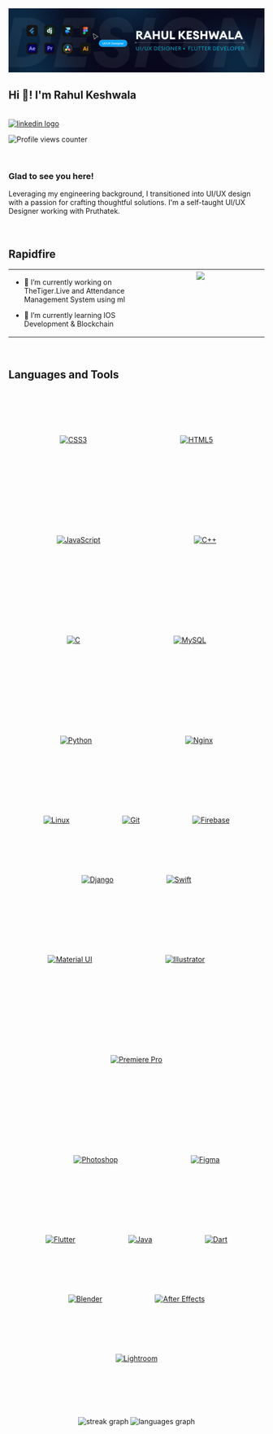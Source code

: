 <img src="Linkedin (1).jpg">
<h2 align="left">Hi 👋! I'm Rahul Keshwala</h2>
<br>


<div align="left">
  <a href="https://www.linkedin.com/in/rahul-keshwala-62ab94210/?utm_source=share&utm_campaign=share_via&utm_content=profile" target="_blank">
    <img src="https://img.shields.io/static/v1?message=LinkedIn&logo=linkedin&label=RahulKeshwala&color=0077B5&logoColor=white&labelColor=&style=for-the-badge" height="35" alt="linkedin logo"  />
  </a>
  <br/>  

![Profile views counter](https://komarev.com/ghpvc/?username=rahulkeshwala&&style=flat-square)  
  

<br/>  
</div>


<div><h3>Glad to see you here!</h3></div> 
  
<div>Leveraging my engineering background, I transitioned into UI/UX design with a passion for crafting thoughtful solutions. I'm a self-taught UI/UX Designer working with Pruthatek. </div>
  </br>

<br/>  


###



## Rapidfire  
<table><tr><td valign="center" width="50%">

- 🔭 I’m currently working on TheTiger.Live and Attendance Management System using ml  
  

- 🌱 I’m currently learning IOS Development & Blockchain  


</td><td valign="top" width="50%">

<div align="center">
<img src="https://static.wixstatic.com/media/b313a9_89ebec0c5f384c65a9551f0c1ec18ca9~mv2.gif" align="center" style="width: 100%" />
</div>  


</td></tr></table>  

<br/>  


## Languages and Tools  
<div align="center">  
<a href="https://www.w3schools.com/css/" target="_blank"><img style="margin: 90px" src="https://profilinator.rishav.dev/skills-assets/css3-original-wordmark.svg" alt="CSS3" height="70" /></a>  
<a href="https://en.wikipedia.org/wiki/HTML5" target="_blank"><img style="margin: 90px" src="https://profilinator.rishav.dev/skills-assets/html5-original-wordmark.svg" alt="HTML5" height="70" /></a>  
<a href="https://www.javascript.com/" target="_blank"><img style="margin: 90px" src="https://profilinator.rishav.dev/skills-assets/javascript-original.svg" alt="JavaScript" height="60" /></a>  
<a href="https://www.cplusplus.com/" target="_blank"><img style="margin: 90px" src="https://profilinator.rishav.dev/skills-assets/cplusplus-original.svg" alt="C++" height="60" /></a>  
<a href="https://www.cprogramming.com/" target="_blank"><img style="margin: 90px" src="https://profilinator.rishav.dev/skills-assets/c-original.svg" alt="C" height="7=60" /></a>  
<a href="https://www.mysql.com/" target="_blank"><img style="margin: 90px" src="https://profilinator.rishav.dev/skills-assets/mysql-original-wordmark.svg" alt="MySQL" height="70" /></a>  
<a href="https://www.python.org/" target="_blank"><img style="margin: 90px" src="https://profilinator.rishav.dev/skills-assets/python-original.svg" alt="Python" height="70" /></a>  
<a href="https://www.nginx.com/" target="_blank"><img style="margin: 90px" src="https://profilinator.rishav.dev/skills-assets/nginx-original.svg" alt="Nginx" height="70" /></a>  
<a href="https://www.linux.org/" target="_blank"><img style="margin: 50px" src="https://profilinator.rishav.dev/skills-assets/linux-original.svg" alt="Linux" height="70" /></a>  
<a href="https://github.com/" target="_blank"><img style="margin: 50px" src="https://profilinator.rishav.dev/skills-assets/git-scm-icon.svg" alt="Git" height="70" /></a>  
<a href="https://firebase.google.com/" target="_blank"><img style="margin: 50px" src="https://profilinator.rishav.dev/skills-assets/firebase.png" alt="Firebase" height="60" /></a>  
<a href="https://www.djangoproject.com/" target="_blank"><img style="margin: 50px" src="https://profilinator.rishav.dev/skills-assets/django-original.svg" alt="Django" height="70" /></a>  
<a href="https://developer.apple.com/swift/" target="_blank"><img style="margin: 50px" src="https://profilinator.rishav.dev/skills-assets/swift-original-wordmark.svg" alt="Swift" height="90" /></a>  
<a href="https://mui.com/" target="_blank"><img style="margin: 50px" src="https://profilinator.rishav.dev/skills-assets/mui.png" alt="Material UI" height="70" /></a>  
<a href="https://www.adobe.com/in/products/illustrator.html" target="_blank"><img style="margin: 90px" src="https://profilinator.rishav.dev/skills-assets/adobe_illustrator-icon.svg" alt="Illustrator" height="60" /></a>  
<a href="https://www.adobe.com/in/products/premiere.html" target="_blank"><img style="margin: 90px" src="https://profilinator.rishav.dev/skills-assets/adobepremierepro.png" alt="Premiere Pro" height="60" /></a>  
<a href="https://www.adobe.com/in/products/photoshop.html" target="_blank"><img style="margin: 90px" src="https://profilinator.rishav.dev/skills-assets/photoshop-plain.svg" alt="Photoshop" height="60" /></a>  
<a href="https://www.figma.com/" target="_blank"><img style="margin: 50px" src="https://profilinator.rishav.dev/skills-assets/figma-icon.svg" alt="Figma" height="60" /></a>  
<a href="https://flutter.dev/" target="_blank"><img style="margin: 50px" src="https://profilinator.rishav.dev/skills-assets/flutterio-icon.svg" alt="Flutter" height="60" /></a>  
<a href="https://www.java.com/" target="_blank"><img style="margin: 50px" src="https://profilinator.rishav.dev/skills-assets/java-original-wordmark.svg" alt="Java" height="70" /></a>  
<a href="https://dart.dev/" target="_blank"><img style="margin: 50px" src="https://profilinator.rishav.dev/skills-assets/dartlang-icon.svg" alt="Dart" height="60" /></a>  
<a href="https://www.blender.org/" target="_blank"><img style="margin: 50px" src="https://profilinator.rishav.dev/skills-assets/blender_community_badge_white.svg" alt="Blender" height="70" /></a>  
<a href="https://www.adobe.com/in/products/aftereffects.html" target="_blank"><img style="margin: 50px" src="https://profilinator.rishav.dev/skills-assets/aftereffects.png" alt="After Effects" height="60" /></a>  
<a href="https://www.adobe.com/products/photoshop-lightroom.html" target="_blank"><img style="margin: 50px" src="https://profilinator.rishav.dev/skills-assets/lightroom.png" alt="Lightroom" height="60" /></a>  
</div>  

<br/>  

###

<br clear="both">

<div align="center">
  <img src="https://streak-stats.demolab.com?user=rahulkeshwala&locale=en&mode=weekly&theme=radical&hide_border=true&border_radius=10" height="150" alt="streak graph"  />
  <img src="https://github-readme-stats.vercel.app/api/top-langs?username=rahulkeshwala&locale=en&hide_title=false&layout=compact&card_width=320&langs_count=9&theme=radical&hide_border=true" height="150" alt="languages graph"  />
</div>
